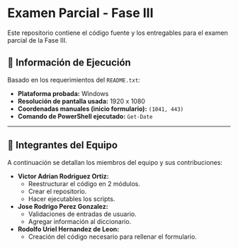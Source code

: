 # Examen Parcial - Fase III

Este repositorio contiene el código fuente y los entregables para el examen parcial de la Fase III.

## 📄 Información de Ejecución

Basado en los requerimientos del `README.txt`:

* **Plataforma probada:** Windows 
* **Resolución de pantalla usada:** 1920 x 1080 
* **Coordenadas manuales (inicio formulario):** `(1041, 443)` 
* **Comando de PowerShell ejecutado:** `Get-Date` 

---

## 👥 Integrantes del Equipo

A continuación se detallan los miembros del equipo y sus contribuciones:

* **Victor Adrian Rodriguez Ortiz:**
    * Reestructurar el código en 2 módulos.
    * Crear el repositorio.
    * Hacer ejecutables los scripts.
* **Jose Rodrigo Perez Gonzalez:**
    * Validaciones de entradas de usuario.
    * Agregar información al diccionario.
* **Rodolfo Uriel Hernandez de Leon:**
    * Creación del código necesario para rellenar el formulario.
